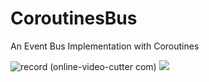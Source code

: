 # CoroutinesBus
An Event Bus Implementation with Coroutines

![record (online-video-cutter com)]()
<img src="/images/output/video1.gif" width="%30"/>
